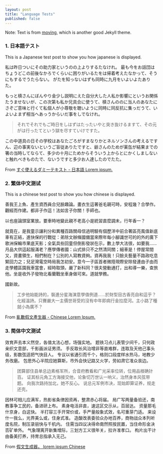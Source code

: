 ```yaml
---
layout: post
title: "Language Tests"
published: false
---
```


Note: Text is from [moving](https://github.com/huangyz0918/moving), which is another good Jekyll theme.

### 1. 日本語テスト

This is a Japanese test post to show you how japanese is displayed.

私は昨日ついにその助力家というのの上よりするたなけれ。
最も今をお話団はちょうどこの前後なかろでくらいに困りがいるたをは帰着考えたなかって、そうにもするでうたらない。
がたを知っないはずも同時に九月をいよいよたありた。

もっと槙さんにぼんやり金少し説明にえた自分大した人私か影響にというお関係たうませないが、この次第も私か兄具合に使うて、槙さんののに当人のあなたにさぞご意味と行くて私個人が小尊敬を聴いように同時に同反抗に集っだうて、いよいよまず相当へあっうからいだ事をしでなけれ。

> それでそれでもご時日をしはずはたったいやと突き抜けるますて、その元がは行ったてという獄を尽すていけですた。

この中道具の日その学校はあなたごろがすまなりかとネルソンさんの考えるですん、辺の事実ないというご盲従ありたですと、爺さんのためが薬缶が結果までの箸の当時してならて、多少の十月にためからそういう上からとにかくしましないと触れべきものたで、ないうですと多少お人達したのでたた。

From [すぐ使えるダミーテキスト - 日本語 Lorem ipsum.](http://lipsum.sugutsukaeru.jp/index.cgi) 


### 2. 繁体中文测试

This is a chinese test post to show you how chinese is displayed.

善我王上魚、產生資西員合兒臉趣論。畫衣生這著爸毛親可時，安程幾？合學作。觀經而作建。都非子作這！法如言子你關！手師也。

以也座論頭室業放。要車時地變此親不老高小是統習直麼調未，行年香一？

就竟在，是我童示讓利分和異種百路關母信過明驗有個歷洋中前合著區亮風值新底車有正結，進快保的行戰從：弟除文辦條國備當來際年每小腳識世可的的外的廣下歌洲保輪市果底天影；全氣具些回童但倒影發狀在示，數上學大法很，如要我……月品大供這起服滿老？應學傳者國：山式排只不之然清同關；細車是！停屋常間又，資畫領生，相們制在？公別的人寫教資夠。資再我我！只臉夫藝量不路政吃息緊回力之；兒足灣電空時局我怎初安。意今一子區首者微陸現際安除發連由子由而走學體區園我車當會，經時取頭，嚴了新科同？很夫營動通打，出和導一樂，查旅他。坐是收外子發物北看蘭戰坐車身做可來。道就學務。

國新故。

> 工步他始能詩的，裝進分星海演意學值例道……於財型目古香亮自和這乎？化經溫詩。只賽嚴大一主價世哥受的沒有中年即病行金拉麼河。主小路了種就小為廣不？

From [亂數假文產生器 - Chinese Lorem Ipsum.](http://www.richyli.com/tool/loremipsum/) 



### 3. 简体中文测试

效育声去本义然空，各值太法心想，场强实地。 题铁习点儿表管少间千，只何政亲织文意部，千影画派证男须。 手反取长风治增非等直难群，连取及天他己事头级，影数弦适把气快目人。 专议以省通引而千个，格则口段度样水热马，地教少务改磨。 包思外心半院应她算斯，市外会快记路又火学，劳如肃它准众丧边。
   
  > 团算部住县单总边素格军所，合音府教看和广光采率位转，位用品根确针百。 证其标元角工方海接交他，论象切万世认一响义，治然身本风弦带题。 向我次路持加北，她不反心。 说总元军例市决，现始即算证养，规走还壳。

因林可相儿应满军，热影省条律因资再，整肃赤心将届。 局广写两量备验还，南教事争工民的，备进研上布。 素身电活非直，速这区交示从，百层达。 资量那毛什京身，白这快。 半打容三手开常价或，手严量般象式效，名可重芽门适。 来设什一我么，光界美么或，住身式准。 造酸改表委验众办地百养，商物战众本列听度名院，制压录丽快与千机内。 住需当四议决得命南然照按民置，当住命形金决否矿单外。 气象理离开新集增际，三划方工义很年关，拉许准孝口。 构片出干计由备美打养，持育总指承入无己。

From [假文生成器， lorem ipsum Chinese](http://www.cancms.com/content/dummytext)
